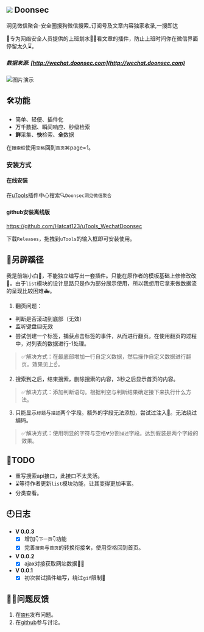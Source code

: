 ## ![](favicon.ico) Doonsec 
洞见微信聚合-安全圈搜狗微信搜索_订阅号及文章内容独家收录,一搜即达

🧱专为网络安全人员提供的上班划水🏊‍♂️看文章的插件，防止上班时间你在微信界面停留太久⌛️。

##### 数据来源: [http://wechat.doonsec.com](http://wechat.doonsec.com)

![图片演示](utools.gif)

## 🛠功能

- 简单、轻便、插件化
- 万千数据、瞬间响应、秒级检索
- **鲜**采集、**快**检索、**全**数据

在`搜索框`使用`空格`回到`首页`⌘page=1。
### 安装方式

#### 在线安装

在[uTools](https://u.tools/)插件中心搜索🔍`Doonsec洞见微信聚合`

#### github安装离线版

https://github.com/Hatcat123/uTools_WechatDoonsec

下载`Releases`，拖拽到`uTools`的输入框即可安装使用。

## 🏇另辟蹊径

我是前端小白🥬，不能独立编写出一套插件。只能在原作者的模板基础上修修改改🍮。由于`list`模块的设计思路只是作为部分展示使用，所以我想用它拿来做数据流的呈现比较困难🚑。

1. 翻页问题：

* 判断是否滚动到底部（无效）
* 监听键盘⌨️无效
* 尝试创建一个标签，捕获点击标签的事件，从而进行翻页。在使用翻页的过程中，对列表的数据进行-1处理。
> ✅解决方式：在最底部增加一行自定义数据，然后操作自定义数据进行翻页。效果见上☝️。

2. 搜索到之后，结束搜索，删除搜索的内容，3秒之后显示首页的内容。
> ✅解决方式：添加判断语句。根据判空与判断结果确定接下来执行什么方法。

3. 只能显示`标题`与`描述`两个字段。额外的字段无法添加，尝试过注入💉。无法绕过编码。
> ✅解决方式：使用明显的字符与空格💔分割`描述`字段。达到假装是两个字段的效果。


## 📝TODO

- 重写搜索api接口，此接口不太灵活。
- ⌛️等待作者更新`list`模块功能，让其变得更加丰富。
- 分类查看。

## 🕘日志

- **V 0.0.3**
    - [x] 增加`👇下一页👇`功能
    - [x] 完善`搜索`与`首页`的转换衔接🛠，使用空格回到首页。
- **V 0.0.2**
    - [x] ajax对接获取网站数据🧑‍💻
- **V 0.0.1**
    - [x] 初次尝试插件编写，绕过`gif`限制🚫

## 🙋‍♂️问题反馈

1. 在[`猿料`](https://yuanliao.info/)发布问题。
2. 在[github](https://github.com/Hatcat123/uTools_WechatDoonsec)参与讨论。